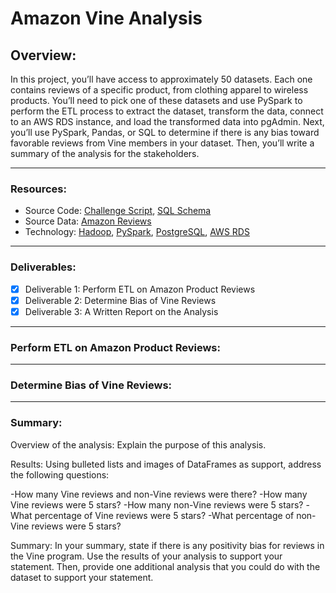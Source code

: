 # Amazon Vine Analysis

## Overview:
In this project, you’ll have access to approximately 50 datasets. Each one contains reviews of a specific product, from clothing apparel to wireless products. You’ll need to pick one of these datasets and use PySpark to perform the ETL process to extract the dataset, transform the data, connect to an AWS RDS instance, and load the transformed data into pgAdmin. Next, you’ll use PySpark, Pandas, or SQL to determine if there is any bias toward favorable reviews from Vine members in your dataset. Then, you’ll write a summary of the analysis for the stakeholders.

---
### Resources:
* Source Code: [Challenge Script](Amazon_Reviews_ETL_starter_code.ipynb), [SQL Schema](challenge_schema.sql)
* Source Data: [Amazon Reviews](https://s3.amazonaws.com/amazon-reviews-pds/tsv/index.txt)
* Technology: [Hadoop](https://hadoop.apache.org/), [PySpark](https://spark.apache.org/docs/latest/api/python/), [PostgreSQL](https://www.postgresql.org/), [AWS RDS](https://aws.amazon.com/relational-database/)

---
### Deliverables:
- [x] Deliverable 1: Perform ETL on Amazon Product Reviews
- [x] Deliverable 2: Determine Bias of Vine Reviews
- [x] Deliverable 3: A Written Report on the Analysis

---
### Perform ETL on Amazon Product Reviews:

 

---
### Determine Bias of Vine Reviews:



---
### Summary:

Overview of the analysis: Explain the purpose of this analysis.

Results: Using bulleted lists and images of DataFrames as support, address the following questions:

-How many Vine reviews and non-Vine reviews were there?
-How many Vine reviews were 5 stars? 
-How many non-Vine reviews were 5 stars?
-What percentage of Vine reviews were 5 stars? 
-What percentage of non-Vine reviews were 5 stars?

Summary: In your summary, state if there is any positivity bias for reviews in the Vine program. Use the results of your analysis to support your statement. Then, provide one additional analysis that you could do with the dataset to support your statement. 